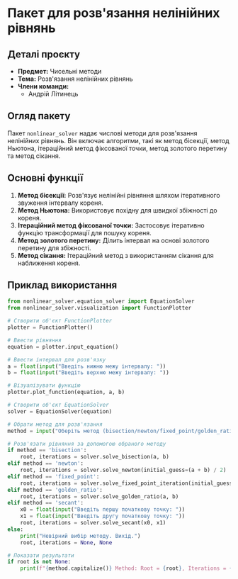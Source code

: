 # Пакет для розв'язання нелінійних рівнянь

## Деталі проєкту
- **Предмет:** Чисельні методи
- **Тема:** Розв'язання нелінійних рівнянь
- **Члени команди:**
  - Андрій Літинець


## Огляд пакету
Пакет `nonlinear_solver` надає числові методи для розв'язання нелінійних рівнянь. Він включає алгоритми, такі як метод бісекції, метод Ньютона, ітераційний метод фіксованої точки, метод золотого перетину та метод сікання.

## Основні функції
1. **Метод бісекції:** Розв'язує нелінійні рівняння шляхом ітеративного звуження інтервалу кореня.
2. **Метод Ньютона:** Використовує похідну для швидкої збіжності до кореня.
3. **Ітераційний метод фіксованої точки:** Застосовує ітеративно функцію трансформації для пошуку кореня.
4. **Метод золотого перетину:** Ділить інтервал на основі золотого перетину для збіжності.
5. **Метод сікання:** Ітераційний метод з використанням сікання для наближення кореня.

## Приклад використання
```python
from nonlinear_solver.equation_solver import EquationSolver
from nonlinear_solver.visualization import FunctionPlotter

# Створити об'єкт FunctionPlotter
plotter = FunctionPlotter()

# Ввести рівняння
equation = plotter.input_equation()

# Ввести інтервал для розв'язку
a = float(input("Введіть нижню межу інтервалу: "))
b = float(input("Введіть верхню межу інтервалу: "))

# Візуалізувати функцію
plotter.plot_function(equation, a, b)

# Створити об'єкт EquationSolver
solver = EquationSolver(equation)

# Обрати метод для розв'язання
method = input("Оберіть метод (bisection/newton/fixed_point/golden_ratio/secant): ").lower()

# Розв'язати рівняння за допомогою обраного методу
if method == 'bisection':
    root, iterations = solver.solve_bisection(a, b)
elif method == 'newton':
    root, iterations = solver.solve_newton(initial_guess=(a + b) / 2)
elif method == 'fixed_point':
    root, iterations = solver.solve_fixed_point_iteration(initial_guess=(a + b) / 2)
elif method == 'golden_ratio':
    root, iterations = solver.solve_golden_ratio(a, b)
elif method == 'secant':
    x0 = float(input("Введіть першу початкову точку: "))
    x1 = float(input("Введіть другу початкову точку: "))
    root, iterations = solver.solve_secant(x0, x1)
else:
    print("Невірний вибір методу. Вихід.")
    root, iterations = None, None

# Показати результати
if root is not None:
    print(f"{method.capitalize()} Method: Root = {root}, Iterations = {iterations}")
